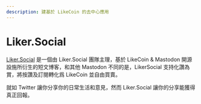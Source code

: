 ```yaml
---
description: 建基於 LikeCoin 的去中心應用
---
```


# Liker.Social

[Liker.Social](https://liker.social/) 是一個由 Liker.Social 團隊主理，基於 LikeCoin & Mastodon 開源設施所衍生的短文博客，和其他 Mastodon 不同的是，LikerSocial 支持化讚為賞，將按讚及訂閱轉化爲 LikeCoin 並自由買賣。

就如 Twitter 讓你分享你的日常生活和意見，然而 Liker.Social 讓你的分享能獲得真正回報。

